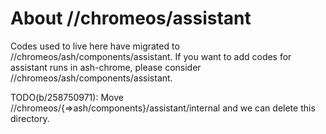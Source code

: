 # About //chromeos/assistant

Codes used to live here have migrated to //chromeos/ash/components/assistant.
If you want to add codes for assistant runs in ash-chrome, please consider
//chromeos/ash/components/assistant.

TODO(b/258750971): Move //chromeos/{=>ash/components}/assistant/internal and
we can delete this directory.
